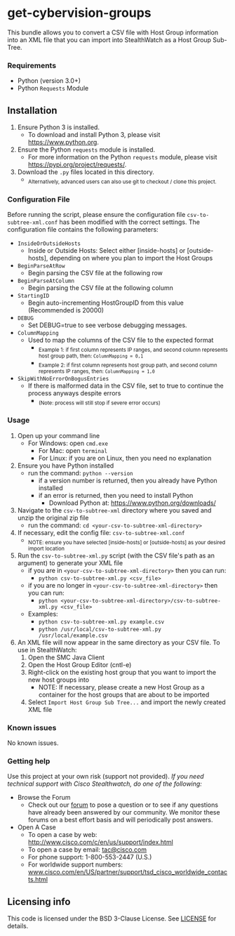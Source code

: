 
# get-cybervision-groups
This bundle allows you to convert a CSV file with Host Group information into an XML file that you can import into StealthWatch as a Host Group Sub-Tree.

### Requirements
* Python (version 3.0+)
* Python `Requests` Module

## Installation
1. Ensure Python 3 is installed.
   * To download and install Python 3, please visit https://www.python.org.
2. Ensure the Python `requests` module is installed.
   * For more information on the Python `requests` module, please visit https://pypi.org/project/requests/.
3. Download the `.py` files located in this directory.
    * <sub>Alternatively, advanced users can also use git to checkout / clone this project.</sub>

### Configuration File
Before running the script, please ensure the configuration file `csv-to-subtree-xml.conf` has been modified with the correct settings. The configuration file contains the following parameters:
* `InsideOrOutsideHosts`
    * Inside or Outside Hosts: Select either [inside-hosts] or [outside-hosts], depending on where you plan to import the Host Groups
* `BeginParseAtRow`
    * Begin parsing the CSV file at the following row
* `BeginParseAtColumn`
    * Begin parsing the CSV file at the following column
* `StartingID`
    * Begin auto-incrementing HostGroupID from this value (Recommended is 20000)
* `DEBUG`
    * Set DEBUG=true to see verbose debugging messages.
* `ColumnMapping`
    * Used to map the columns of the CSV file to the expected format
        * <sub>Example 1: if first column represents IP ranges, and second column represents host group path, then: `ColumnMapping = 0,1`</sub>
        * <sub>Example 2: if first column represents host group path, and second column represents IP ranges, then: `ColumnMapping = 1,0`</sub>
* `SkipWithNoErrorOnBogusEntries`
    * If there is malformed data in the CSV file, set to true to continue the process anyways despite errors 
        * <sub>(Note: process will still stop if severe error occurs)</sub>

### Usage

1. Open up your command line
    * For Windows: open `cmd.exe`
        * For Mac: open `terminal`
        * For Linux: if you are on Linux, then you need no explanation
2. Ensure you have Python installed
    * run the command: `python --version`
        * if a version number is returned, then you already have Python installed
        * if an error is returned, then you need to install Python
            * Download Python at: https://www.python.org/downloads/
3. Navigate to the `csv-to-subtree-xml` directory where you saved and unzip the original zip file
    * run the command: `cd <your-csv-to-subtree-xml-directory>`
4. If necessary, edit the config file: `csv-to-subtree-xml.conf`
    * <sub>NOTE: ensure you have selected \[inside-hosts\] or \[outside-hosts\] as your desired import location</sub>
5. Run the `csv-to-subtree-xml.py` script (with the CSV file's path as an argument) to generate your XML file
    * if you are in `<your-csv-to-subtree-xml-directory>` then you can run:
        * `python csv-to-subtree-xml.py <csv_file>`
    * if you are no longer in `<your-csv-to-subtree-xml-directory>` then you can run:
        * `python <your-csv-to-subtree-xml-directory>/csv-to-subtree-xml.py <csv_file>`
    * Examples:
        * `python csv-to-subtree-xml.py example.csv`
        * `python /usr/local/csv-to-subtree-xml.py /usr/local/example.csv`
6. An XML file will now appear in the same directory as your CSV file. To use in StealthWatch:
    1. Open the SMC Java Client
    2. Open the Host Group Editor (cntl-e)
    3. Right-click on the existing host group that you want to import the new host groups into
        * NOTE: If necessary, please create a new Host Group as a container for the host groups that are about to be imported
    4. Select `Import Host Group Sub Tree...` and import the newly created XML file

### Known issues
No known issues.

### Getting help
Use this project at your own risk (support not provided). *If you need technical support with Cisco Stealthwatch, do one of the following:*

* Browse the Forum
    * Check out our [forum](https://community.cisco.com/t5/custom/page/page-id/customFilteredByMultiLabel?board=j-disc-dev-security&labels=stealthwatch) to pose a question or to see if any questions have already been answered by our community. We monitor these forums on a best effort basis and will periodically post answers. 
* Open A Case
    * To open a case by web: http://www.cisco.com/c/en/us/support/index.html
    * To open a case by email: tac@cisco.com
    * For phone support: 1-800-553-2447 (U.S.)
    * For worldwide support numbers: www.cisco.com/en/US/partner/support/tsd_cisco_worldwide_contacts.html

## Licensing info
This code is licensed under the BSD 3-Clause License. See [LICENSE](../../../LICENSE) for details. 


